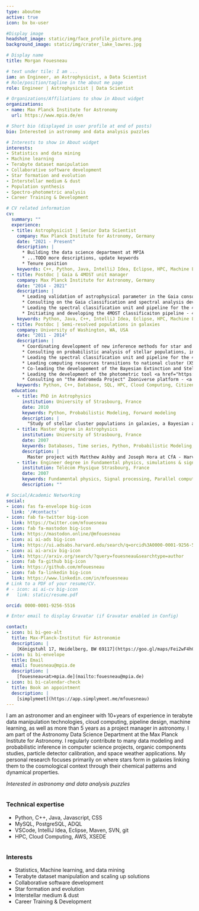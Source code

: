 ```yaml
---
type: aboutme
active: true
icon: bx bx-user

#Display image
headshot_image: static/img/face_profile_picture.png
background_image: static/img/crater_lake_lowres.jpg

# Display name
title: Morgan Fouesneau

# text under tile: I am ...
iam: an Engineer, an Astrophysicist, a Data Scientist
# Role/position/tagline in the about me page
role: Engineer | Astrophysicist | Data Scientist

# Organizations/Affiliations to show in About widget
organizations:
- name: Max Planck Institute for Astronomy
  url: https://www.mpia.de/en

# Short bio (displayed in user profile at end of posts)
bio: Interested in astronomy and data analysis puzzles

# Interests to show in About widget
interests:
- Statistics and data mining
- Machine learning
- Terabyte dataset manipulation
- Collaborative software development
- Star formation and evolution
- Interstellar medium & dust
- Population synthesis
- Spectro-photometric analysis
- Career Training & Development

# CV related information
cv:
  summary: ""
  experience:
  - title: Astrophysicist | Senior Data Scientist
    company: Max Planck Institute for Astronomy, Germany
    date: "2021 - Present"
    description: |
      * Building the data science department at MPIA
      * ...TODO more descriptions, update keywords
      * Tenure position
    keywords: C++, Python, Java, IntelliJ Idea, Eclipse, HPC, Machine Learning, project management, databases
  - title: Postdoc | Gaia & 4MOST unit manager
    company: Max Planck Institute for Astronomy, Germany
    date: "2014 - 2021"
    description: |
      * Leading validation of astrophysical parameter in the Gaia consortium (Coordination Unit 8).
      * Consulting on the Gaia classification and spectral analysis development – DSC & GSP-Phot sofware.
      * Leading the spectral classification unit and pipeline for the 4MOST observations.
      * Initiating and developing the 4MOST classificaiton pipeline - 4CP.
    keywords: Python, Java, C++, IntelliJ Idea, Eclipse, HPC, Machine Learning, project management, databases
  - title: Postdoc | Semi-resolved populations in galaxies
    company: University of Washington, WA, USA
    date: "2011 - 2014"
    description: |
      * Coordinating development of new inference methods for star and cluster formation histories.
      * Consulting on probabilistic analysis of stellar populations, initial mass function & extinction.
      * Leading the spectral classification unit and pipeline for the 4MOST observations.
      * Leading computing resources transitions to national cluster (XSEDE) and Amazon Cloud.
      * Co-leading the developement of the Bayesian Extinction and Stellar Tool - <a href="https://github.com/BEAST-Fitting/beast" target="_blank"><i class="fab fa-github big-icon"></i>BEAST</a>.
      * Leading the development of the photometric tool <a href="https://github.com/mfouesneau/pyphot" target="_blank"><i class="fab fa-github big-icon"></i>PyPhot</a>.
      * Consulting on "the Andromeda Project" Zooniverse platform - <a href="https://www.zooniverse.org/projects/zooniverse/andromeda-project" target="_blank">andromeda-project</a>.
    keywords: Python, C++, Database, SQL, HPC, Cloud Computing, Citizen Science, Probabilistic Modeling
  education:
    - title: PhD in Astrophysics
      institution: University of Strasbourg, France
      date: 2010
      keywords: Python, Probabilistic Modeling, Forward modeling
      description: |
        "Study of stellar cluster populations in galaxies, a Bayesian approach" [manuscript](http://mfouesneau.github.io/docs/other/PhD_Manuscript.pdf)
    - title: Master degree in Astrophysics
      institution: University of Strasbourg, France
      date: 2007
      keywords: Databases, Time series, Python, Probabilistic Modeling, Forward modeling, compact objects, high energy, galactic evolution
      description: |
        Master project with Matthew Ashby and Joseph Hora at CfA - Harvard Smithonian on temporal analysis in the Spitzer's "IRAC calibration field" (IRACCF)".
    - title: Engineer degree in Fundamental physics, simulations & signal processing
      institution: Télécom Physique Strasbourg, France
      date: 2007
      keywords: Fundamental physics, Signal processing, Parallel computing, ddatabases, Engineering, Simulations
      description: ""

# Social/Academic Networking
social:
- icon: fas fa-envelope big-icon
  link: '/#contacts'
- icon: fab fa-twitter big-icon
  link: https://twitter.com/mfouesneau
- icon: fab fa-mastodon big-icon
  link: https://mastodon.online/@mfouesneau
- icon: ai ai-ads big-icon
  link: https://ui.adsabs.harvard.edu/search/q=orcid%3A0000-0001-9256-5516
- icon: ai ai-arxiv big-icon
  link: https://arxiv.org/search/?query=fouesneau&searchtype=author
- icon: fab fa-github big-icon
  link: https://github.com/mfouesneau
- icon: fab fa-linkedin big-icon
  link: https://www.linkedin.com/in/mfouesneau
# Link to a PDF of your resume/CV.
# - icon: ai ai-cv big-icon
#   link: static/resume.pdf

orcid: 0000-0001-9256-5516

# Enter email to display Gravatar (if Gravatar enabled in Config)

contact:
- icon: bi bi-geo-alt
  title: Max-Planck-Institut für Astronomie
  description: |
    [Königstuhl 17, Heidelberg, BW 69117](https://goo.gl/maps/Fei2wF4hCszwcjVU6)
- icon: bi bi-envelope
  title: Email
  email: fouesneau@mpia.de
  description: |
    [fouesneau<at>mpia.de](mailto:fouesneau@mpia.de)
- icon: bi bi-calendar-check
  title: Book an appointment
  description: |
    [simplymeet](https://app.simplymeet.me/mfouesneau)
---
```


I am an astronomer and an engineer with 10+years of experience in terabyte data manipulation technologies, cloud
computing, pipeline design, machine learning, as well as more than 5 years as a project manager in astronomy.
I am part of the Astronomy Data Science Department at the Max Planck Institute for Astronomy.
I regularly contribute to many data modeling and probabilistic inference in computer science projects, organic components studies, particle detector calibration, and space weather applications. My personal research focuses primarily on where stars form in galaxies linking them to the cosmological context through their chemical patterns and dynamical properties.

_Interested in astronomy and data analysis puzzles_

<div markdown="block" style="display:flex;justify-content: space-between;flex-wrap: wrap; flex-direction: row;">
<div markdown="block">

### Technical expertise
* <i class="fas fa-code big-icon"></i>  Python, C++, Java, Javascript, CSS
* <i class="fas fa-database big-icon"></i>  MySQL, PostgreSQL, ADQL
* <i class="fa-brands fa-codepen big-icon"></i> VSCode, IntelliJ Idea, Eclipse, Maven, SVN, git
* <i class="fas fa-hdd big-icon"></i>  HPC, Cloud Computing, AWS, XSEDE

</div>
<div markdown="block">

### Interests

* Statistics, Machine learning, and data mining
* Terabyte dataset manipulation and scaling up solutions
* Collaborative software development
* Star formation and evolution
* Interstellar medium & dust
* Career Training & Development
</div>
</div>